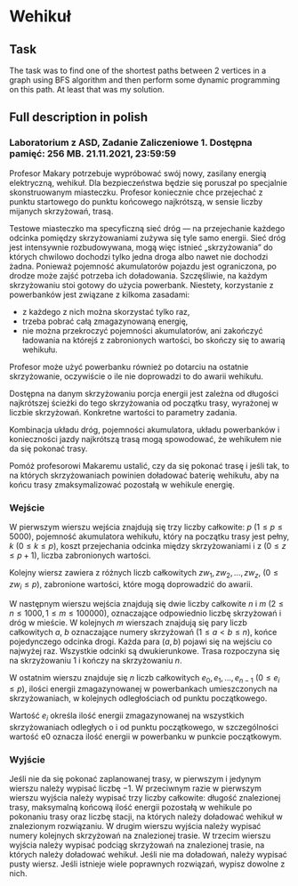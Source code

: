 # Wehikuł

## Task

The task was to find one of the shortest paths between 2 vertices in a graph using BFS algorithm and then perform some dynamic programming on this path. At least that was my solution.

## Full description in polish

### Laboratorium z ASD, Zadanie Zaliczeniowe 1. Dostępna pamięć: 256 MB. 21.11.2021, 23:59:59

Profesor Makary potrzebuje wypróbować swój nowy, zasilany energią elektryczną, wehikuł. Dla bezpieczeństwa
będzie się poruszał po specjalnie skonstruowanym miasteczku. Profesor koniecznie chce przejechać z punktu
startowego do punktu końcowego najkrótszą, w sensie liczby mijanych skrzyżowań, trasą.

Testowe miasteczko ma specyficzną sieć dróg — na przejechanie każdego odcinka pomiędzy skrzyżowaniami
zużywa się tyle samo energii. Sieć dróg jest intensywnie rozbudowywana, mogą więc istnieć „skrzyżowania”
do których chwilowo dochodzi tylko jedna droga albo nawet nie dochodzi żadna. Ponieważ pojemność akumulatorów pojazdu jest ograniczona, po drodze może zajść potrzeba ich doładowania. Szczęśliwie, na każdym
skrzyżowaniu stoi gotowy do użycia powerbank. Niestety, korzystanie z powerbanków jest związane z kilkoma
zasadami:
- z każdego z nich można skorzystać tylko raz,
- trzeba pobrać całą zmagazynowaną energię,
- nie można przekroczyć pojemności akumulatorów, ani zakończyć ładowania na którejś z zabronionych
wartości, bo skończy się to awarią wehikułu.

Profesor może użyć powerbanku również po dotarciu na ostatnie skrzyżowanie, oczywiście o ile nie doprowadzi to do awarii wehikułu.

Dostępna na danym skrzyżowaniu porcja energii jest zależna od długości najkrótszej ścieżki do tego skrzyżowania od początku trasy, wyrażonej w liczbie skrzyżowań. Konkretne wartości to parametry zadania.

Kombinacja układu dróg, pojemności akumulatora, układu powerbanków i konieczności jazdy najkrótszą
trasą mogą spowodować, że wehikułem nie da się pokonać trasy.

Pomóż profesorowi Makaremu ustalić, czy da się pokonać trasę i jeśli tak, to na których skrzyżowaniach
powinien doładować baterię wehikułu, aby na końcu trasy zmaksymalizować pozostałą w wehikule energię.

### Wejście

W pierwszym wierszu wejścia znajdują się trzy liczby całkowite: $p$ $(1 ≤ p ≤ 5 000)$, pojemność akumulatora
wehikułu, który na początku trasy jest pełny, $k$ $(0 ≤ k ≤ p)$, koszt przejechania odcinka między skrzyżowaniami
i z $(0 ≤ z ≤ p + 1)$, liczba zabronionych wartości.

Kolejny wiersz zawiera z różnych liczb całkowitych $zw_1, zw_2,\ldots , zw_z$, $(0 ≤ zw_i ≤ p)$, zabronione wartości,
które mogą doprowadzić do awarii.

W następnym wierszu wejścia znajdują się dwie liczby całkowite $n$ i $m$ $(2 ≤ n ≤ 1 000, 1 ≤ m ≤ 100 000)$,
oznaczające odpowiednio liczbę skrzyżowań i dróg w mieście. W kolejnych $m$ wierszach znajdują się pary liczb
całkowitych $a$, $b$ oznaczające numery skrzyżowań $(1 ≤ a < b ≤ n)$, końce pojedynczego odcinka drogi. Każda
para $(a, b)$ pojawi się na wejściu co najwyżej raz. Wszystkie odcinki są dwukierunkowe. Trasa rozpoczyna się
na skrzyżowaniu $1$ i kończy na skrzyżowaniu $n$.

W ostatnim wierszu znajduje się $n$ liczb całkowitych $e_0, e_1,\ldots , e_{n-1}$ $(0 ≤ e_i ≤ p)$, ilości energii zmagazynowanej w powerbankach umieszczonych na skrzyżowaniach, w kolejnych odległościach od punktu początkowego.

Wartość $e_i$ określa ilość energii zmagazynowanej na wszystkich skrzyżowaniach odległych o i od punktu początkowego, w szczególności wartość e0 oznacza ilość energii w powerbanku w punkcie początkowym.

### Wyjście

Jeśli nie da się pokonać zaplanowanej trasy, w pierwszym i jedynym wierszu należy wypisać liczbę −1. W
przeciwnym razie w pierwszym wierszu wyjścia należy wypisać trzy liczby całkowite: długość znalezionej trasy,
maksymalną końcową ilość energii pozostałą w wehikule po pokonaniu trasy oraz liczbę stacji, na których
należy doładować wehikuł w znalezionym rozwiązaniu. W drugim wierszu wyjścia należy wypisać numery
kolejnych skrzyżowań na znalezionej trasie. W trzecim wierszu wyjścia należy wypisać podciąg skrzyżowań na
znalezionej trasie, na których należy doładować wehikuł. Jeśli nie ma doładowań, należy wypisać pusty wiersz.
Jeśli istnieje wiele poprawnych rozwiązań, wypisz dowolne z nich.
